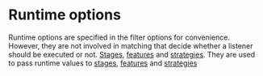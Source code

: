 # Runtime options
Runtime options are specified in the filter options for convenience. However, they are not involved in matching that decide whether a listener should be executed or not. [Stages](../stages.md), [features](../features.md) and [strategies](../strategies.md). They are used to pass runtime values to [stages](../stages.md), [features](../features.md) and [strategies](../strategies.md) 
